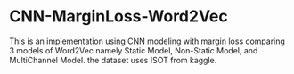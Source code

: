 # CNN-MarginLoss-Word2Vec

This is an implementation using CNN modeling with margin loss comparing 3 models of Word2Vec namely Static Model, Non-Static Model, and MultiChannel Model. the dataset uses ISOT from kaggle.
